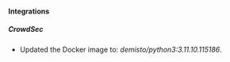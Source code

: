 
#### Integrations

##### CrowdSec

- Updated the Docker image to: *demisto/python3:3.11.10.115186*.
